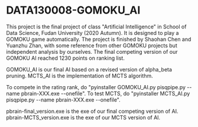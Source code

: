 # DATA130008-GOMOKU_AI
This project is the final project of class "Artificial Intelligence" in School of Data Science, Fudan University (2020 Autumn). It is designed to play a GOMOKU game automatically.
The project is finished by Shaohan Chen and Yuanzhu Zhan, with some reference from other GOMOKU projects but independent analysis by ourselves.
The final competing version of our GOMOKU AI reached 1230 points on ranking list.

GOMOKU_AI is our final AI based on a revised version of alpha_beta pruning.
MCTS_AI is the implementation of MCTS algorithm.

To compete in the rating rank, do "pyinstaller GOMOKU_AI.py pisqpipe.py --name pbrain-XXX.exe --onefile".
To test MCTS, do "pyinstaller MCTS_AI.py pisqpipe.py --name pbrain-XXX.exe --onefile".

pbrain-final_version.exe is the exe of our final competing version of AI.
pbrain-MCTS_version.exe is the exe of our MCTS version of AI.
